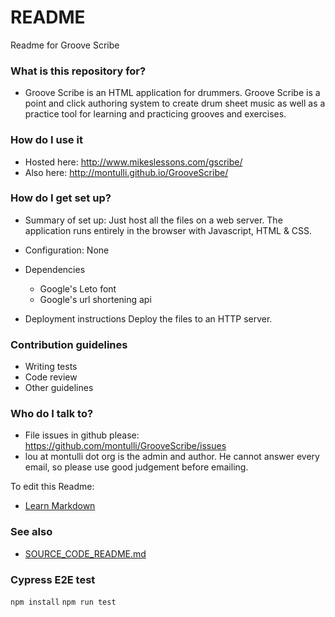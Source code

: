 # README #

Readme for Groove Scribe

### What is this repository for? ###

* Groove Scribe is an HTML application for drummers.    Groove Scribe is a point and click authoring system to create drum sheet music as well as a practice tool for learning and practicing grooves and exercises.

### How do I use it ###

* Hosted here: http://www.mikeslessons.com/gscribe/
* Also here: http://montulli.github.io/GrooveScribe/

### How do I get set up? ###

* Summary of set up:  Just host all the files on a web server.   The application runs entirely in the browser with Javascript, HTML & CSS.

* Configuration: None

* Dependencies
    * Google's Leto font
    * Google's url shortening api

* Deployment instructions
Deploy the files to an HTTP server.

### Contribution guidelines ###

* Writing tests
* Code review
* Other guidelines

### Who do I talk to? ###

* File issues in github please:   https://github.com/montulli/GrooveScribe/issues
* lou at montulli dot org is the admin and author.   He cannot answer every email, so please use good judgement before emailing.

To edit this Readme:
* [Learn Markdown](https://bitbucket.org/tutorials/markdowndemo)

### See also ###

* [SOURCE_CODE_README.md](SOURCE_CODE_README.md)

### Cypress E2E test ###
`npm install`
`npm run test`
